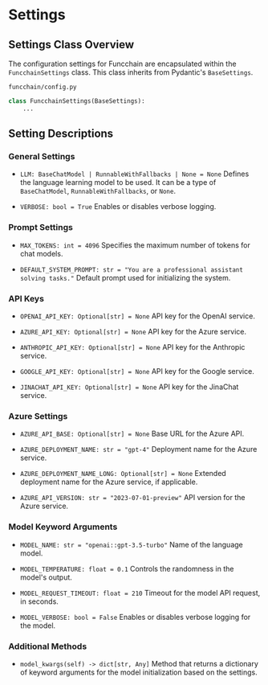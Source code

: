# Settings

## Settings Class Overview

The configuration settings for Funcchain are encapsulated within the `FuncchainSettings` class. This class inherits from Pydantic's `BaseSettings`.

`funcchain/config.py`

```python
class FuncchainSettings(BaseSettings):
    ...
```

## Setting Descriptions

### General Settings

- `LLM: BaseChatModel | RunnableWithFallbacks | None = None`
  Defines the language learning model to be used. It can be a type of `BaseChatModel`, `RunnableWithFallbacks`, or `None`.

- `VERBOSE: bool = True`
  Enables or disables verbose logging.

### Prompt Settings

- `MAX_TOKENS: int = 4096`
  Specifies the maximum number of tokens for chat models.

- `DEFAULT_SYSTEM_PROMPT: str = "You are a professional assistant solving tasks."`
  Default prompt used for initializing the system.

### API Keys

- `OPENAI_API_KEY: Optional[str] = None`
  API key for the OpenAI service.

- `AZURE_API_KEY: Optional[str] = None`
  API key for the Azure service.

- `ANTHROPIC_API_KEY: Optional[str] = None`
  API key for the Anthropic service.

- `GOOGLE_API_KEY: Optional[str] = None`
  API key for the Google service.

- `JINACHAT_API_KEY: Optional[str] = None`
  API key for the JinaChat service.

### Azure Settings

- `AZURE_API_BASE: Optional[str] = None`
  Base URL for the Azure API.

- `AZURE_DEPLOYMENT_NAME: str = "gpt-4"`
  Deployment name for the Azure service.

- `AZURE_DEPLOYMENT_NAME_LONG: Optional[str] = None`
  Extended deployment name for the Azure service, if applicable.

- `AZURE_API_VERSION: str = "2023-07-01-preview"`
  API version for the Azure service.

### Model Keyword Arguments

- `MODEL_NAME: str = "openai::gpt-3.5-turbo"`
  Name of the language model.

- `MODEL_TEMPERATURE: float = 0.1`
  Controls the randomness in the model's output.

- `MODEL_REQUEST_TIMEOUT: float = 210`
  Timeout for the model API request, in seconds.

- `MODEL_VERBOSE: bool = False`
  Enables or disables verbose logging for the model.

### Additional Methods

- `model_kwargs(self) -> dict[str, Any]`
  Method that returns a dictionary of keyword arguments for the model initialization based on the settings.
